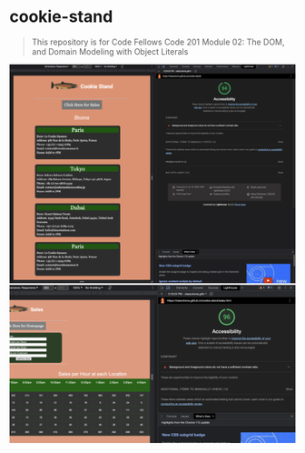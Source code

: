 # cookie-stand
> This repository is for Code Fellows Code 201 Module 02: The DOM, and Domain Modeling with Object Literals

![Lighthouse Score 94](/lighthouse/class08-lab08b.png)
![Lighthouse Score 96](/lighthouse/class09-lab09.png) 